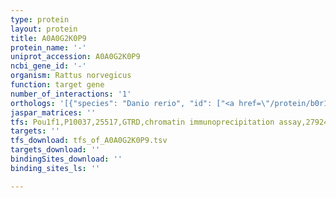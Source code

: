 ```yaml
---
type: protein
layout: protein
title: A0A0G2K0P9
protein_name: '-'
uniprot_accession: A0A0G2K0P9
ncbi_gene_id: '-'
organism: Rattus norvegicus
function: target gene
number_of_interactions: '1'
orthologs: '[{"species": "Danio rerio", "id": ["<a href=\"/protein/b0r171\">B0R171</a>"]}, {"species": "Mus musculus", "id": ["<a href=\"/protein/o55029\">O55029</a>"]}, {"species": "Caenorhabditis elegans", "id": ["<a href=\"/protein/q20168\">Q20168</a>"]}, {"species": "Drosophila melanogaster", "id": ["<a href=\"/protein/o62621\">O62621</a>"]}, {"species": "Saccharomyces cerevisiae", "id": ["<a href=\"/protein/p41811\">P41811</a>"]}]'
jaspar_matrices: ''
tfs: Pou1f1,P10037,25517,GTRD,chromatin immunoprecipitation assay,27924024%5Buid%5D,No
targets: ''
tfs_download: tfs_of_A0A0G2K0P9.tsv
targets_download: ''
bindingSites_download: ''
binding_sites_ls: ''

---
```


